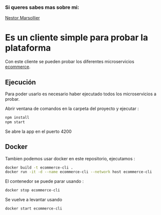 ### Si queres sabes mas sobre mi:
[Nestor Marsollier](https://github.com/nmarsollier/profile)

# Es un cliente simple para probar la plataforma

Con este cliente se pueden probar los diferentes microservicios [ecommerce](https://github.com/nmarsollier/ecommerce).

## Ejecución

Para poder usarlo es necesario haber ejecutado todos los microservicios a probar.

Abrir ventana de comandos en la carpeta del proyecto y ejecutar :

```bash
npm install
npm start
```

Se abre la app en el puerto 4200

## Docker

Tambien podemos usar docker en este repositorio, ejecutamos :

```bash
docker build -t ecommerce-cli .
docker run -it -d --name ecommerce-cli --network host ecommerce-cli
```

El contenedor se puede parar usando :

```bash
docker stop ecommerce-cli
```
Se vuelve a levantar usando 

```bash
docker start ecommerce-cli
```
